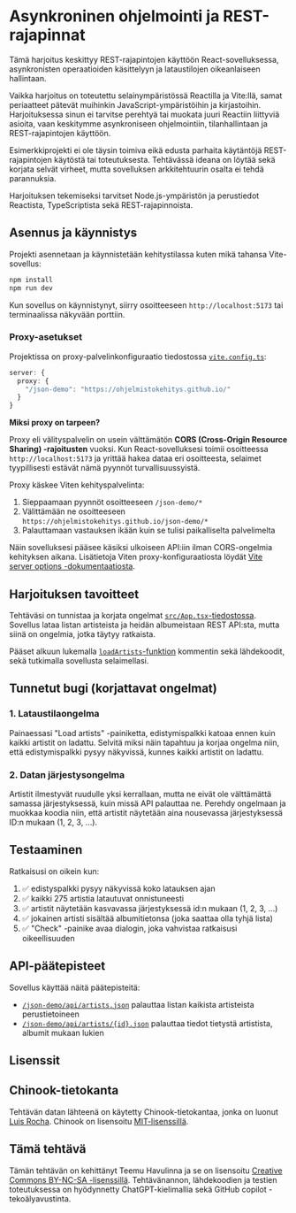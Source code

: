 # Asynkroninen ohjelmointi ja REST-rajapinnat

Tämä harjoitus keskittyy REST-rajapintojen käyttöön React-sovelluksessa, asynkronisten operaatioiden käsittelyyn ja lataustilojen oikeanlaiseen hallintaan.

Vaikka harjoitus on toteutettu selainympäristössä Reactilla ja Vite:llä, samat periaatteet pätevät muihinkin JavaScript-ympäristöihin ja kirjastoihin. Harjoituksessa sinun ei tarvitse perehtyä tai muokata juuri Reactiin liittyviä asioita, vaan keskitymme asynkroniseen ohjelmointiin, tilanhallintaan ja REST-rajapintojen käyttöön.

Esimerkkiprojekti ei ole täysin toimiva eikä edusta parhaita käytäntöjä REST-rajapintojen käytöstä tai toteutuksesta. Tehtävässä ideana on löytää sekä korjata selvät virheet, mutta sovelluksen arkkitehtuurin osalta ei tehdä parannuksia.

Harjoituksen tekemiseksi tarvitset Node.js-ympäristön ja perustiedot Reactista, TypeScriptista sekä REST-rajapinnoista.


## Asennus ja käynnistys

Projekti asennetaan ja käynnistetään kehitystilassa kuten mikä tahansa Vite-sovellus:

```bash
npm install
npm run dev
```

Kun sovellus on käynnistynyt, siirry osoitteeseen `http://localhost:5173` tai terminaalissa näkyvään porttiin.


### Proxy-asetukset

Projektissa on proxy-palvelinkonfiguraatio tiedostossa [`vite.config.ts`](./vite.config.ts):

```typescript
server: {
  proxy: {
    "/json-demo": "https://ohjelmistokehitys.github.io/"
  }
}
```

**Miksi proxy on tarpeen?**

Proxy eli välityspalvelin on usein välttämätön **CORS (Cross-Origin Resource Sharing) -rajoitusten** vuoksi. Kun React-sovelluksesi toimii osoitteessa `http://localhost:5173` ja yrittää hakea dataa eri osoitteesta, selaimet tyypillisesti estävät nämä pyynnöt turvallisuussyistä.

Proxy käskee Viten kehityspalvelinta:

1. Sieppaamaan pyynnöt osoitteeseen `/json-demo/*`
2. Välittämään ne osoitteeseen `https://ohjelmistokehitys.github.io/json-demo/*`
3. Palauttamaan vastauksen ikään kuin se tulisi paikalliselta palvelimelta

Näin sovelluksesi pääsee käsiksi ulkoiseen API:iin ilman CORS-ongelmia kehityksen aikana. Lisätietoja Viten proxy-konfiguraatiosta löydät [Vite server options -dokumentaatiosta](https://vite.dev/config/server-options.html#server-proxy).


## Harjoituksen tavoitteet

Tehtäväsi on tunnistaa ja korjata ongelmat [`src/App.tsx`-tiedostossa](./src/App.tsx). Sovellus lataa listan artisteista ja heidän albumeistaan REST API:sta, mutta siinä on ongelmia, jotka täytyy ratkaista.

Pääset alkuun lukemalla [`loadArtists`-funktion](./src/App.tsx) kommentin sekä lähdekoodit, sekä tutkimalla sovellusta selaimellasi.


## Tunnetut bugi (korjattavat ongelmat)

### 1. Lataustilaongelma

Painaessasi "Load artists" -painiketta, edistymispalkki katoaa ennen kuin kaikki artistit on ladattu. Selvitä miksi näin tapahtuu ja korjaa ongelma niin, että edistymispalkki pysyy näkyvissä, kunnes kaikki artistit on ladattu.


### 2. Datan järjestysongelma

Artistit ilmestyvät ruudulle yksi kerrallaan, mutta ne eivät ole välttämättä samassa järjestyksessä, kuin missä API palauttaa ne. Perehdy ongelmaan ja muokkaa koodia niin, että artistit näytetään aina nousevassa järjestyksessä ID:n mukaan (1, 2, 3, ...).


## Testaaminen

Ratkaisusi on oikein kun:

1. ✅ edistyspalkki pysyy näkyvissä koko latauksen ajan
2. ✅ kaikki 275 artistia latautuvat onnistuneesti
3. ✅ artistit näytetään kasvavassa järjestyksessä id:n mukaan (1, 2, 3, ...)
4. ✅ jokainen artisti sisältää albumitietonsa (joka saattaa olla tyhjä lista)
5. ✅ "Check" -painike avaa dialogin, joka vahvistaa ratkaisusi oikeellisuuden


## API-päätepisteet

Sovellus käyttää näitä päätepisteitä:
- [`/json-demo/api/artists.json`](https://ohjelmistokehitys.github.io/json-demo/api/artists.json) palauttaa listan kaikista artisteista perustietoineen
- [`/json-demo/api/artists/{id}.json`](https://ohjelmistokehitys.github.io/json-demo/api/artists/1.json) palauttaa tiedot tietystä artistista, albumit mukaan lukien


## Lisenssit

## Chinook-tietokanta

Tehtävän datan lähteenä on käytetty Chinook-tietokantaa, jonka on luonut [Luis Rocha](https://github.com/lerocha). Chinook on lisensoitu [MIT-lisenssillä](https://github.com/lerocha/chinook-database/blob/master/LICENSE.md).


## Tämä tehtävä

Tämän tehtävän on kehittänyt Teemu Havulinna ja se on lisensoitu [Creative Commons BY-NC-SA -lisenssillä](https://creativecommons.org/licenses/by-nc-sa/4.0/). Tehtävänannon, lähdekoodien ja testien toteutuksessa on hyödynnetty ChatGPT-kielimallia sekä GitHub copilot -tekoälyavustinta.
